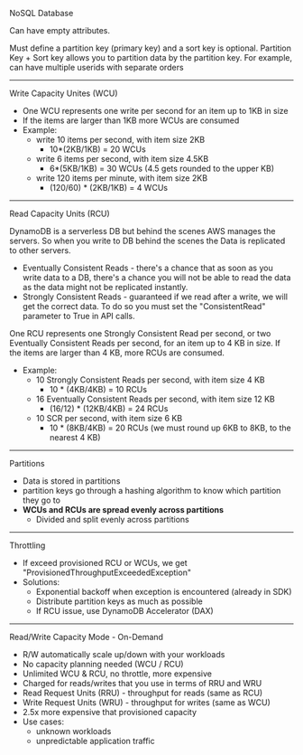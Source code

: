NoSQL Database

Can have empty attributes.

Must define a partition key (primary key) and a sort key is optional.
Partition Key + Sort key allows you to partition data by the partition key.
For example, can have multiple userids with separate orders

---
Write Capacity Unites (WCU)
- One WCU represents one write per second for an item up to 1KB in size
- If the items are larger than 1KB more WCUs are consumed
- Example:
	- write 10 items per second, with item size 2KB
		- 10*(2KB/1KB) = 20 WCUs
	- write 6 items per second, with item size 4.5KB
		- 6*(5KB/1KB) = 30 WCUs (4.5 gets rounded to the upper KB)
	- write 120 items per minute, with item size 2KB
		- (120/60) * (2KB/1KB) = 4 WCUs
---
Read Capacity Units (RCU)

DynamoDB is a serverless DB but behind the scenes AWS manages the servers.
So when you write to DB behind the scenes the Data is replicated to other servers.
- Eventually Consistent Reads - there's a chance that as soon as you write data to a DB, there's a chance you will not be able to read the data as the data might not be replicated instantly.
- Strongly Consistent Reads - guaranteed if we read after a write, we will get the correct data. To do so you must set the "ConsistentRead" parameter to True in API calls. 

One RCU represents one Strongly Consistent Read per second, or two Eventually Consistent Reads per second, for an item up to 4 KB in size.
If the items are larger than 4 KB, more RCUs are consumed.
- Example:
	- 10 Strongly Consistent Reads per second, with item size 4 KB
		- 10 * (4KB/4KB) = 10 RCUs
	- 16 Eventually Consistent Reads per second, with item size 12 KB
		- (16/12) * (12KB/4KB) = 24 RCUs
	- 10 SCR per second, with item size 6 KB
		- 10 * (8KB/4KB) = 20 RCUs (we must round up 6KB to 8KB, to the nearest 4 KB)
---
Partitions
- Data is stored in partitions
- partition keys go through a hashing algorithm to know which partition they go to
- **WCUs and RCUs are spread evenly across partitions**
	- Divided and split evenly across partitions
---
Throttling
- If exceed provisioned RCU or WCUs, we get "ProvisionedThroughputExceededException"
- Solutions:
	- Exponential backoff when exception is encountered (already in SDK)
	- Distribute partition keys as much as possible
	- If RCU issue, use DynamoDB Accelerator (DAX)
---
Read/Write Capacity Mode - On-Demand
- R/W automatically scale up/down with your workloads
- No capacity planning needed (WCU / RCU)
- Unlimited WCU & RCU, no throttle, more expensive
- Charged for reads/writes that you use in terms of RRU and WRU
- Read Request Units (RRU) - throughput for reads (same as RCU)
- Write Request Units (WRU) - throughput for writes (same as WCU)
- 2.5x more expensive that provisioned capacity
- Use cases:
	- unknown workloads
	- unpredictable application traffic